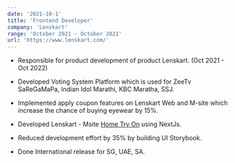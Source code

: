 ```yaml
---
date: '2021-10-1'
title: 'Frontend Developer'
company: 'Lenskart'
range: 'October 2021 - October 2021'
url: 'https://www.lenskart.com/'
---
```


- Responsible for product development of product Lenskart. (Oct 2021 - Oct 2022)

- Developed Voting System Platform which is used for ZeeTv SaReGaMaPa, Indian Idol Marathi, KBC Maratha, SSJ.

- Implemented apply coupon features on Lenskart Web and M-site which increase the chance of buying eyewear by 15%.

- Developed Lenskart - Msite [Home Try On](https://www.lenskart.com/HTO/) using NextJs.

- Reduced development effort by 35% by building UI Storybook.

- Done International release for SG, UAE, SA.
